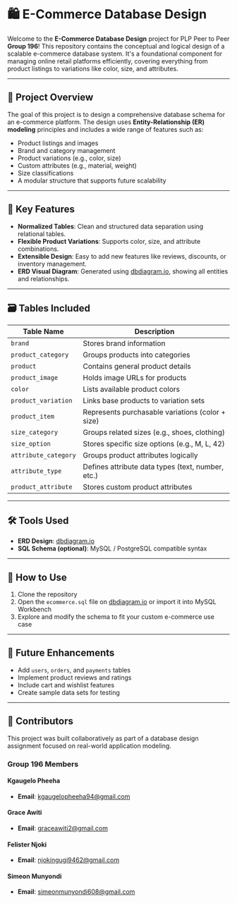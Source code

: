 # 🛍️ E-Commerce Database Design

Welcome to the **E-Commerce Database Design** project for PLP Peer to Peer **Group 196**! This repository contains the conceptual and logical design of a scalable e-commerce database system. It's a foundational component for managing online retail platforms efficiently, covering everything from product listings to variations like color, size, and attributes.

---

## 📘 Project Overview

The goal of this project is to design a comprehensive database schema for an e-commerce platform. The design uses **Entity-Relationship (ER) modeling** principles and includes a wide range of features such as:

- Product listings and images  
- Brand and category management  
- Product variations (e.g., color, size)  
- Custom attributes (e.g., material, weight)  
- Size classifications  
- A modular structure that supports future scalability

---

## 🧩 Key Features

- **Normalized Tables**: Clean and structured data separation using relational tables.
- **Flexible Product Variations**: Supports color, size, and attribute combinations.
- **Extensible Design**: Easy to add new features like reviews, discounts, or inventory management.
- **ERD Visual Diagram**: Generated using [dbdiagram.io](https://dbdiagram.io), showing all entities and relationships.

---

## 🗃️ Tables Included

| Table Name           | Description |
|----------------------|-------------|
| `brand`              | Stores brand information |
| `product_category`   | Groups products into categories |
| `product`            | Contains general product details |
| `product_image`      | Holds image URLs for products |
| `color`              | Lists available product colors |
| `product_variation`  | Links base products to variation sets |
| `product_item`       | Represents purchasable variations (color + size) |
| `size_category`      | Groups related sizes (e.g., shoes, clothing) |
| `size_option`        | Stores specific size options (e.g., M, L, 42) |
| `attribute_category` | Groups product attributes logically |
| `attribute_type`     | Defines attribute data types (text, number, etc.) |
| `product_attribute`  | Stores custom product attributes |

---

## 🛠️ Tools Used

- **ERD Design**: [dbdiagram.io](https://dbdiagram.io)
- **SQL Schema (optional)**: MySQL / PostgreSQL compatible syntax

---

## 📂 How to Use

1. Clone the repository  
2. Open the `ecommerce.sql` file on [dbdiagram.io](https://dbdiagram.io) or import it into MySQL Workbench  
3. Explore and modify the schema to fit your custom e-commerce use case

---

## 📌 Future Enhancements

- Add `users`, `orders`, and `payments` tables  
- Implement product reviews and ratings  
- Include cart and wishlist features  
- Create sample data sets for testing

---

## 🙌 Contributors

This project was built collaboratively as part of a database design assignment focused on real-world application modeling.

### Group 196 Members

#### Kgaugelo Pheeha
- **Email**: [kgaugelopheeha94@gmail.com](mailto:kgaugelopheeha94@gmail.com)

#### Grace Awiti
- **Email**: [graceawiti2@gmail.com](mailto:graceawiti2@gmail.com)

#### Felister Njoki 
- **Email**: [njokingugi9462@gmail.com](mailto:njokingugi9462@gmail.com)

#### Simeon Munyondi
- **Email**: [simeonmunyondi608@gmail.com](mailto:simeonmunyondi608@gmail.com)

